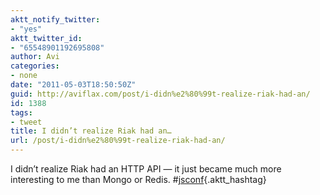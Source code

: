 ```yaml
---
aktt_notify_twitter:
- "yes"
aktt_twitter_id:
- "65548901192695808"
author: Avi
categories:
- none
date: "2011-05-03T18:50:50Z"
guid: http://aviflax.com/post/i-didn%e2%80%99t-realize-riak-had-an/
id: 1388
tags:
- tweet
title: I didn’t realize Riak had an…
url: /post/i-didn%e2%80%99t-realize-riak-had-an/
---
```

I didn’t realize Riak had an HTTP API — it just became much more interesting to me than Mongo or Redis. #[jsconf](http://search.twitter.com/search?q=%23jsconf){.aktt_hashtag}